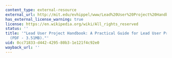 ```yaml
---
content_type: external-resource
external_url: http://mit.edu/evhippel/www/Lead%20User%20Project%20Handbook%20%28Full%20Version%29.pdf
has_external_license_warning: true
license: https://en.wikipedia.org/wiki/All_rights_reserved
status: ''
title: '"Lead User Project Handbook: A Practical Guide for Lead User Project Teams
  (PDF - 3.51MB)."'
uid: 0cc71833-d442-4295-80b3-1e121f4c92e0
wayback_url: ''
---
```

